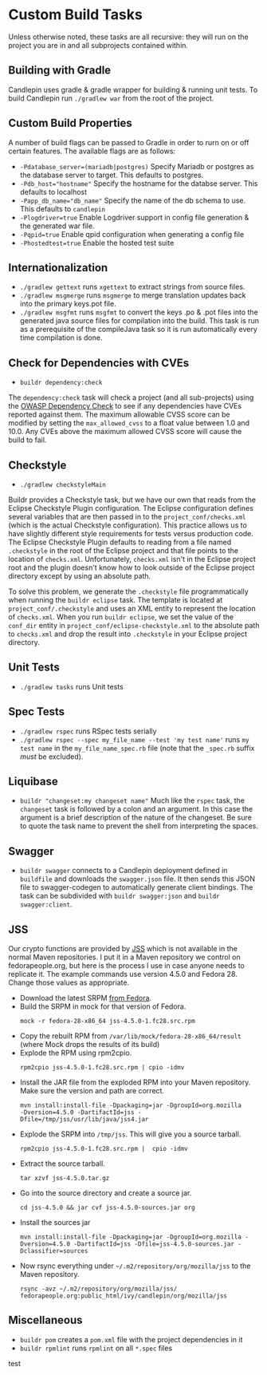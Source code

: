 # Custom Build Tasks
Unless otherwise noted, these tasks are all recursive: they will run on
the project you are in and all subprojects contained within.

## Building with Gradle
Candlepin uses gradle & gradle wrapper for building & running unit tests. 
To build Candlepin run `./gradlew war` from the root of the project. 

## Custom Build Properties
A number of build flags can be passed to Gradle in order to rurn on or off 
certain features. The available flags are as follows:
* `-Pdatabase_server=(mariadb|postgres)` Specify Mariadb or postgres as the database
server to target. This defaults to postgres. 
* `-Pdb_host="hostname"` Specify the hostname for the databse server. This 
defaults to localhost
* `-Papp_db_name="db_name"` Specify the name of the db schema to use. This defaults
to `candlepin`
* `-Plogdriver=true` Enable Logdriver support in config file generation & the 
generated war file. 
* `-Pqpid=true` Enable qpid configuration when generating a config file
* `-Phostedtest=true` Enable the hosted test suite

## Internationalization
* `./gradlew gettext` runs `xgettext` to extract strings from source files. 
* `./gradlew msgmerge` runs `msgmerge` to merge translation updates back into the 
primary keys.pot file. 
* `./gradlew msgfmt` runs `msgfmt` to convert the keys .po & .pot files into the
generated java source files for compilation into the build. This task is run as 
a prerequisite of the compileJava task so it is run automatically every time 
compilation is done. 

## Check for Dependencies with CVEs
* `buildr dependency:check`

The `dependency:check` task will check a project (and all sub-projects) using
the [OWASP Dependency
Check](https://www.owasp.org/index.php/OWASP_Dependency_Check) to see if any
dependencies have CVEs reported against them.  The maximum allowable CVSS
score can be modified by setting the `max_allowed_cvss` to a float value
between 1.0 and 10.0.  Any CVEs above the maximum allowed CVSS score will
cause the build to fail.

## Checkstyle
* `./gradlew checkstyleMain`

Buildr provides a Checkstyle task, but we have our own that reads from the
Eclipse Checkstyle Plugin configuration.  The Eclipse configuration defines
several variables that are then passed in to the `project_conf/checks.xml`
(which is the actual Checkstyle configuration).  This practice allows us to
have slightly different style requirements for tests versus production code.
The Eclipse Checkstyle Plugin defaults to reading from a file named
`.checkstyle` in the root of the Eclipse project and that file points to the
location of `checks.xml`.  Unfortunately, `checks.xml` isn't in the Eclipse
project root and the plugin doesn't know how to look outside of the Eclipse
project directory except by using an absolute path.

To solve this problem, we generate the `.checkstyle` file programmatically when
running the `buildr eclipse` task.  The template is located at
`project_conf/.checkstyle` and uses an XML entity to represent the location of
`checks.xml`.  When you run `buildr eclipse`, we set the value of the
`conf_dir` entity in `project_conf/eclipse-checkstyle.xml`  to the absolute
path to `checks.xml` and drop the result into `.checkstyle` in your Eclipse
project directory.

## Unit Tests
* `./gradlew tasks` runs Unit tests

## Spec Tests
* `./gradlew rspec` runs RSpec tests serially
* `./gradlew rspec --spec my_file_name --test 'my test name'`
runs `my test name` in the `my_file_name_spec.rb` file
(note that the `_spec.rb` suffix *must* be excluded).

## Liquibase
* `buildr "changeset:my changeset name"`
  Much like the `rspec` task, the `changeset` task is followed by a
  colon and an argument.  In this case the argument is a brief description of
  the nature of the changeset.  Be sure to quote the task name to prevent the
  shell from interpreting the spaces.

## Swagger

* `buildr swagger` connects to a Candlepin deployment defined in `buildfile`
  and downloads the `swagger.json` file.  It then sends this JSON file to
  swagger-codegen to automatically generate client bindings.  The task can
  be subdivided with `buildr swagger:json` and `buildr swagger:client`.

## JSS

Our crypto functions are provided by [JSS](https://github.com/dogtagpki/jss)
which is not available in the normal Maven repositories.  I put it in a Maven
repository we control on fedorapeople.org, but here is the process I use in case
anyone needs to replicate it.  The example commands use version 4.5.0 and
Fedora 28.  Change those values as appropriate.

* Download the latest SRPM [from
  Fedora](https://src.fedoraproject.org/rpms/jss/releases).
* Build the SRPM in mock for that version of Fedora.
  ```
  mock -r fedora-28-x86_64 jss-4.5.0-1.fc28.src.rpm
  ```
* Copy the rebuilt RPM from `/var/lib/mock/fedora-28-x86_64/result` (where Mock
  drops the results of its build)
* Explode the RPM using rpm2cpio.
  ```
  rpm2cpio jss-4.5.0-1.fc28.src.rpm | cpio -idmv
  ```
* Install the JAR file from the exploded RPM into your Maven repository. Make
  sure the version and path are correct.
  ```
  mvn install:install-file -Dpackaging=jar -DgroupId=org.mozilla
  -Dversion=4.5.0 -DartifactId=jss -Dfile=/tmp/jss/usr/lib/java/jss4.jar
  ```
* Explode the SRPM into `/tmp/jss`. This will give you a source tarball.
  ```
  rpm2cpio jss-4.5.0-1.fc28.src.rpm |  cpio -idmv
  ```
* Extract the source tarball.
  ```
  tar xzvf jss-4.5.0.tar.gz
  ```
* Go into the source directory and create a source jar.
  ```
  cd jss-4.5.0 && jar cvf jss-4.5.0-sources.jar org
  ```
* Install the sources jar
  ```
  mvn install:install-file -Dpackaging=jar -DgroupId=org.mozilla -Dversion=4.5.0 -DartifactId=jss -Dfile=jss-4.5.0-sources.jar -Dclassifier=sources
  ```
* Now rsync everything under `~/.m2/repository/org/mozilla/jss` to the Maven
  repository.
  ```
  rsync -avz ~/.m2/repository/org/mozilla/jss/ fedorapeople.org:public_html/ivy/candlepin/org/mozilla/jss
  ```

## Miscellaneous
* `buildr pom` creates a `pom.xml` file with the project dependencies in it
* `buildr rpmlint` runs `rpmlint` on all `*.spec` files

test
